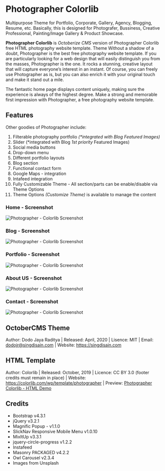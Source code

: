 # Photographer Colorlib

Multipurpose Theme for Portfolio, Corporate, Gallery, Agency, Blogging, Resume, etc. Basically, this is designed for Photografer, Bussiness, Creative Professional, Painting/Image Gallery & Product Showcase.

**Photographer Colorlib** is _Octoberize CMS_ version of Photographer Colorlib free HTML photography website template. Theme Without a shadow of a doubt, Photographer is the best free photography website template. If you are particularly looking for a web design that will easily distinguish you from the masses, Photographer is the one. It rocks a stunning, creative layout that will capture everyone’s interest in an instant. Of course, you can freely use Photographer as is, but you can also enrich it with your original touch and make it stand out a mile.

The fantastic home page displays content uniquely, making sure the experience is always of the highest degree. Make a strong and memorable first impression with Photographer, a free photography website template.

## Features

Other goodies of Photographer include:

1. Filterable photography portfolio _(*integrated with Blog Featured Images)_
2. Slider (*integrated with Blog _1st priority_ Featured Images)
3. Social media buttons
4. Drop-down menu
5. Different portfolio layouts
6. Blog section
7. Functional contact form
8. Google Maps - integration
9. Intafeed integration
10. Fully Customizable Theme - All section/parts can be enable/disable via Theme Options
11. Theme Options _(Customize Theme)_ is available to manage the content

### Home - Screenshot

![Photographer - Colorlib Screenshot](/screenshot_home.jpeg)

### Blog - Screenshot

![Photographer - Colorlib Screenshot](/screenshot_blog.jpeg)

### Portfolio - Screenshot

![Photographer - Colorlib Screenshot](/screenshot_portfolio.jpeg)

### About US - Screenshot

![Photographer - Colorlib Screenshot](/screenshot_about.jpeg)

### Contact - Screenshot

![Photographer - Colorlib Screenshot](/screenshot_contact.jpeg)

## OctoberCMS Theme

Author: Dodo Jaya Raditya
| Released: April, 2020
| Lisence: MIT
| Email: dodojr@singdisain.com
| Website: <https://singdisain.com>

## HTML Template

Author: Colorlib
| Released: October, 2019
| Licence: CC BY 3.0 (footer credits must remain in place)
| Website: <https://colorlib.com/wp/template/photographer>
| Preview: [Photographer Colorlib - HTML Demo](https://colorlib.com/preview/#photographer)

## Credits

* Bootstrap v4.3.1
* jQuery v3.2.1
* Magnific Popup - v1.1.0
* SlickNav Responsive Mobile Menu v1.0.10
* MixItUp v3.3.1
* jquery-circle-progress v1.2.2
* Instafeed
* Masonry PACKAGED v4.2.2
* Owl Carousel v2.3.4
* Images from Unsplash
